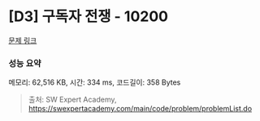 # [D3] 구독자 전쟁 - 10200 

[문제 링크](https://swexpertacademy.com/main/code/problem/problemDetail.do?contestProbId=AXMCXV_qVgkDFAWv) 

### 성능 요약

메모리: 62,516 KB, 시간: 334 ms, 코드길이: 358 Bytes



> 출처: SW Expert Academy, https://swexpertacademy.com/main/code/problem/problemList.do